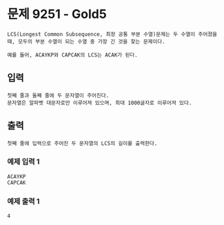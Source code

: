 # 문제 9251 - Gold5
    LCS(Longest Common Subsequence, 최장 공통 부분 수열)문제는 두 수열이 주어졌을 때, 모두의 부분 수열이 되는 수열 중 가장 긴 것을 찾는 문제이다.
    
    예를 들어, ACAYKP와 CAPCAK의 LCS는 ACAK가 된다.

## 입력
    첫째 줄과 둘째 줄에 두 문자열이 주어진다. 
    문자열은 알파벳 대문자로만 이루어져 있으며, 최대 1000글자로 이루어져 있다.

## 출력
    첫째 줄에 입력으로 주어진 두 문자열의 LCS의 길이를 출력한다.

### 예제 입력 1
    ACAYKP
    CAPCAK
### 예제 출력 1
    4
